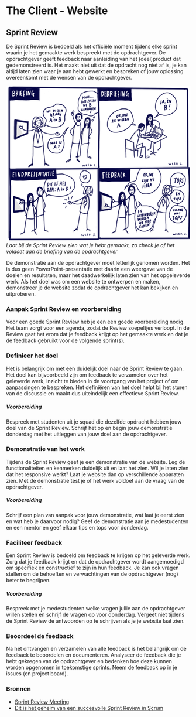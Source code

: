 # The Client - Website

## Sprint Review

De Sprint Review is bedoeld als het officiële moment tijdens elke sprint waarin je het gemaakte werk bespreekt met de opdrachtgever. De opdrachtgever geeft feedback naar aanleiding van het (deel)product dat gedemonstreerd is. Het maakt niet uit dat de opdracht nog niet af is, je kan altijd laten zien waar je aan hebt gewerkt en bespreken of jouw oplossing overeenkomt met de wensen van de opdrachtgever.

![Proces van briefing en debriefing](briefing-debriefing.png)
_Laat bij de Sprint Review zien wat je hebt gemaakt, zo check je of het voldoet aan de briefing van de opdrachtgever_

De demonstratie aan de opdrachtgever moet letterlijk genomen worden. Het is dus geen PowerPoint-presentatie met daarin een weergave van de doelen en resultaten, maar het daadwerkelijk laten zien van het opgeleverde werk. Als het doel was om een website te ontwerpen en maken, demonstreer je de website zodat de opdrachtgever het kan bekijken en uitproberen. 

### Aanpak Sprint Review en voorbereiding

<!-- 
Opdracht en aanpak Sprint review

Wat is een sprint review eigenlijk? 
Waarom doe je dit? 

- Sprint review voorbereiden
- feedback halen bij de opdrachtgever
- feedback verwerken en toevoegen aan project board
-->

Voor een goede Sprint Review heb je een een goede voorbereiding nodig. 
Het team zorgt voor een agenda, zodat de Review soepeltjes verloopt. 
In de Review gaat het erom dat je feedback krijgt op het gemaakte werk en dat je de feedback gebruikt voor de volgende sprint(s).


### Definieer het doel
Het is belangrijk om met een duidelijk doel naar de Sprint Review te gaan. 
Het doel kan bijvoorbeeld zijn om feedback te verzamelen over het geleverde werk, inzicht te bieden in de voortgang van het project of om aanpassingen te bespreken. 
Het definiëren van het doel helpt bij het sturen van de discussie en maakt dus uiteindelijk een effectieve Sprint Review.

##### Voorbereiding
Bespreek met studenten uit je squad die dezelfde opdracht hebben jouw doel van de Sprint Review. 
Schrijf het op en begin jouw demonstratie donderdag met het uitleggen van jouw doel aan de opdrachtgever.


### Demonstratie van het werk
Tijdens de Sprint Review geef je een demonstratie van de website. 
Leg de functionaliteiten en kenmerken duidelijk uit en laat het zien. 
Wil je laten zien dat het responsive werkt? Laat je website dan op verschillende apparaten zien.
Met de demonstratie test je of het werk voldoet aan de vraag van de opdrachtgever.

##### Voorbereiding
Schrijf een plan van aanpak voor jouw demonstratie, wat laat je eerst zien en wat heb je daarvoor nodig?
Geef de demonstratie aan je medestudenten en een mentor en geef elkaar tips en tops voor donderdag.


### Faciliteer feedback
Een Sprint Review is bedoeld om feedback te krijgen op het geleverde werk. Zorg dat je feedback krijgt en dat de opdrachtgever wordt aangemoedigd om specifiek en constructief te zijn in hun feedback. Je kan ook vragen stellen om de behoeften en verwachtingen van de opdrachtgever (nog) beter te begrijpen.

##### Voorbereiding
Bespreek met je medestudenten welke vragen jullie aan de opdrachtgever willen stellen en schrijf de vragen op voor donderdag. Vergeet niet tijdens de Sprint Review de antwoorden op te schrijven als je je website laat zien.


### Beoordeel de feedback
Na het ontvangen en verzamelen van alle feedback is het belangrijk om de feedback te beoordelen en documenteren. 
Analyseer de feedback die je hebt gekregen van de opdrachtgever en bedenken hoe deze kunnen worden opgenomen in toekomstige sprints. Neem de feedback op in je issues (en project board).


### Bronnen

- [Sprint Review Meeting](https://scrumguide.nl/sprint-review/)
- [Dit is het geheim van een succesvolle Sprint Review in Scrum](https://scrumacademy.nl/blog/dit-is-het-geheim-van-een-succesvolle-sprint-review-in-scrum/)